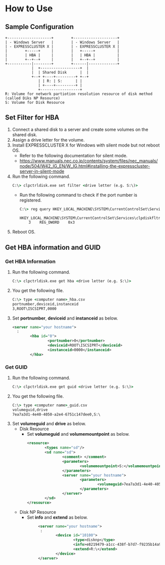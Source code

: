 # How to Use

## Sample Configuration
```
+--------------------+        +--------------------+
| - Windows Server   |        | - Windows Server   |
| - EXPRESSCLUSTER X |        | - EXPRESSCLUSTER X |
|        +-----+     |        |   +-----+          |
|        | HBA |     |        |   | HBA |          |
|        +--+--+     |        |   +--+--+          |
+-----------|--------+        +------|-------------+
            |  +------------------+  |
            |  | Shared Disk      |  |
            +--+ +----+---------+ +--+
               | | R: | S:      | |
               | +----+---------+ |
               +------------------+
R: Volume for network partiotion resolution resource of disk method (called Diks NP Resource)
S: Volume for Disk Resource
```

## Set Filter for HBA
1. Connect a shared disk to a server and create some volumes on the shared disk. 
1. Assign a drive letter for the volume.
1. Install EXPRESSCLUSTER X for Windows with silent mode but not reboot OS.
   - Refer to the following documentation for silent mode.
    - https://www.manuals.nec.co.jp/contents/system/files/nec_manuals/node/504/W42_IG_EN/W_IG.html#installing-the-expresscluster-server-in-silent-mode 
1. Run the following command.
   ```bat
   C:\> clpctrldisk.exe set filter <drive letter (e.g. S:\)>
   ```
   - Run the following command to check if the port number is registered.
     ```bat
     C:\> reg query HKEY_LOCAL_MACHINE\SYSTEM\CurrentControlSet\Services\clpdiskfltr\HBAPortList
     
     HKEY_LOCAL_MACHINE\SYSTEM\CurrentControlSet\Services\clpdiskfltr\HBAPortList
         3    REG_DWORD    0x3
     ```
1. Reboot OS.

## Get HBA information and GUID
### Get HBA Information
1. Run the following command.
   ```bat
   C:\> clpctrldisk.exe get hba <drive letter (e.g. S:\)>
   ```
1. You get the following file.
   ```bat
   C:\> type <computer name>_hba.csv
   portnumber,deviceid,instanceid
   3,ROOT\ISCSIPRT,0000
   ```
1. Set **portnumber**, **deviceid** and **instanceid** as below.
   ```xml
   <server name="your hostname">
     :
           <hba id="0">
                   <portnumber>0</portnumber>
                   <deviceid>ROOT\ISCSIPRT</deviceid>
                   <instanceid>0000</instanceid>
           </hba>
   ```

### Get GUID
1. Run the following command.
   ```bat
   C:\> clpctrldisk.exe get guid <drive letter (e.g. S:\)>
   ```
1. You get the following file.
   ```bat
   C:\> type <computer name>_guid.csv
   volumeguid,drive
   7ea7a3d1-4e40-4050-a2e4-6751c147dee0,S:\
   ```
1. Set **volumeguid** and **drive** as below.
   - Disk Resource
     - Set **volumeguid** and **volumemountpoint** as below.
       ```xml
       <resource>
               <types name="sd"/>
               <sd name="sd">
                       <comment> </comment>
                       <parameters>
                               <volumemountpoint>S:</volumemountpoint>
                       </parameters>
                       <server name="your hostname">
                               <parameters>
                                       <volumeguid>7ea7a3d1-4e40-4050-a2e4-6751c147dee0</volumeguid>
                               </parameters>
                       </server>
               </sd>
       </resource>
       ```
   - Disk NP Resource
     - Set **info** and **extend** as below.
       ```xml
            <server name="your hostname">
             :
                    <device id="10100">
                            <type>disknp</type>
                            <info>e8219479-a1cc-438f-b7d7-f9235b14a9b4</info>
                            <extend>R:\</extend>
                    </device>
            </server>
       ```
